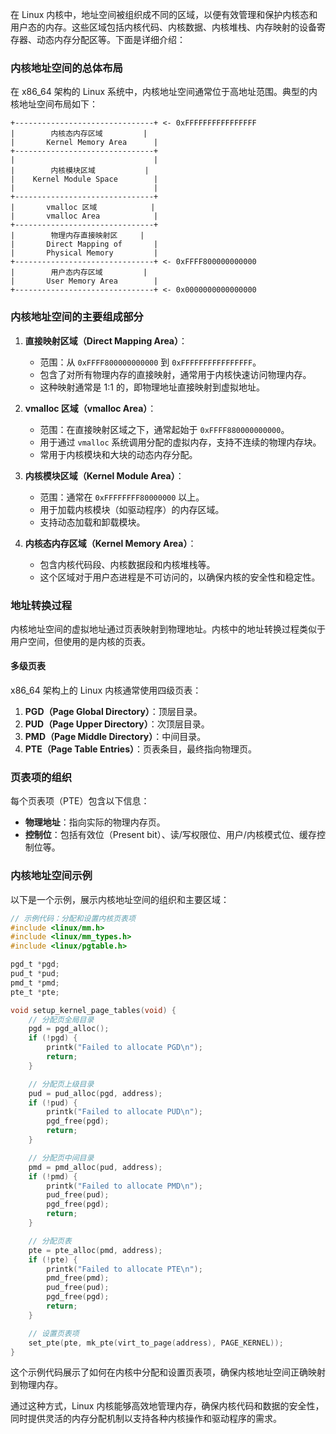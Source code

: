 在 Linux 内核中，地址空间被组织成不同的区域，以便有效管理和保护内核态和用户态的内存。这些区域包括内核代码、内核数据、内核堆栈、内存映射的设备寄存器、动态内存分配区等。下面是详细介绍：

### 内核地址空间的总体布局

在 x86_64 架构的 Linux 系统中，内核地址空间通常位于高地址范围。典型的内核地址空间布局如下：

```
+-------------------------------+ <- 0xFFFFFFFFFFFFFFFF
|        内核态内存区域         |
|       Kernel Memory Area      |
+-------------------------------+
|                               |
|        内核模块区域           |
|    Kernel Module Space        |
|                               |
+-------------------------------+
|       vmalloc 区域            |
|       vmalloc Area            |
+-------------------------------+
|        物理内存直接映射区     |
|       Direct Mapping of       |
|       Physical Memory         |
+-------------------------------+ <- 0xFFFF800000000000
|        用户态内存区域         |
|       User Memory Area        |
+-------------------------------+ <- 0x0000000000000000
```

### 内核地址空间的主要组成部分

1. **直接映射区域（Direct Mapping Area）**：
    - 范围：从 `0xFFFF800000000000` 到 `0xFFFFFFFFFFFFFFFF`。
    - 包含了对所有物理内存的直接映射，通常用于内核快速访问物理内存。
    - 这种映射通常是 1:1 的，即物理地址直接映射到虚拟地址。

2. **vmalloc 区域（vmalloc Area）**：
    - 范围：在直接映射区域之下，通常起始于 `0xFFFF880000000000`。
    - 用于通过 `vmalloc` 系统调用分配的虚拟内存，支持不连续的物理内存块。
    - 常用于内核模块和大块的动态内存分配。

3. **内核模块区域（Kernel Module Area）**：
    - 范围：通常在 `0xFFFFFFFF80000000` 以上。
    - 用于加载内核模块（如驱动程序）的内存区域。
    - 支持动态加载和卸载模块。

4. **内核态内存区域（Kernel Memory Area）**：
    - 包含内核代码段、内核数据段和内核堆栈等。
    - 这个区域对于用户态进程是不可访问的，以确保内核的安全性和稳定性。

### 地址转换过程

内核地址空间的虚拟地址通过页表映射到物理地址。内核中的地址转换过程类似于用户空间，但使用的是内核的页表。

#### 多级页表

x86_64 架构上的 Linux 内核通常使用四级页表：

1. **PGD（Page Global Directory）**：顶层目录。
2. **PUD（Page Upper Directory）**：次顶层目录。
3. **PMD（Page Middle Directory）**：中间目录。
4. **PTE（Page Table Entries）**：页表条目，最终指向物理页。

### 页表项的组织

每个页表项（PTE）包含以下信息：

- **物理地址**：指向实际的物理内存页。
- **控制位**：包括有效位（Present bit）、读/写权限位、用户/内核模式位、缓存控制位等。

### 内核地址空间示例

以下是一个示例，展示内核地址空间的组织和主要区域：

```c
// 示例代码：分配和设置内核页表项
#include <linux/mm.h>
#include <linux/mm_types.h>
#include <linux/pgtable.h>

pgd_t *pgd;
pud_t *pud;
pmd_t *pmd;
pte_t *pte;

void setup_kernel_page_tables(void) {
    // 分配页全局目录
    pgd = pgd_alloc();
    if (!pgd) {
        printk("Failed to allocate PGD\n");
        return;
    }

    // 分配页上级目录
    pud = pud_alloc(pgd, address);
    if (!pud) {
        printk("Failed to allocate PUD\n");
        pgd_free(pgd);
        return;
    }

    // 分配页中间目录
    pmd = pmd_alloc(pud, address);
    if (!pmd) {
        printk("Failed to allocate PMD\n");
        pud_free(pud);
        pgd_free(pgd);
        return;
    }

    // 分配页表
    pte = pte_alloc(pmd, address);
    if (!pte) {
        printk("Failed to allocate PTE\n");
        pmd_free(pmd);
        pud_free(pud);
        pgd_free(pgd);
        return;
    }

    // 设置页表项
    set_pte(pte, mk_pte(virt_to_page(address), PAGE_KERNEL));
}
```

这个示例代码展示了如何在内核中分配和设置页表项，确保内核地址空间正确映射到物理内存。

通过这种方式，Linux 内核能够高效地管理内存，确保内核代码和数据的安全性，同时提供灵活的内存分配机制以支持各种内核操作和驱动程序的需求。